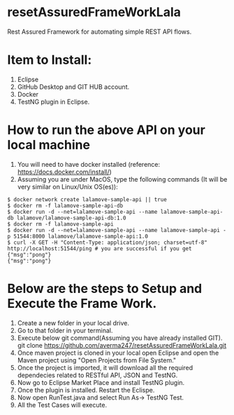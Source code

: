 # resetAssuredFrameWorkLala
Rest Assured Framework for automating simple REST API flows.

# Item to Install: 
  1. Eclipse
  2. GitHub Desktop and GIT HUB account.
  3. Docker
  4. TestNG plugin in Eclipse.
  
# How to run the above API on your local machine
1. You will need to have docker installed (reference: https://docs.docker.com/install/)
1. Assuming you are under MacOS, type the following commands (It will be very similar on Linux/Unix OS(es)):
```
$ docker network create lalamove-sample-api || true
$ docker rm -f lalamove-sample-api-db
$ docker run -d --net=lalamove-sample-api --name lalamove-sample-api-db lalamove/lalamove-sample-api-db:1.0
$ docker rm -f lalamove-sample-api
$ docker run -d --net=lalamove-sample-api --name lalamove-sample-api -p 51544:8000 lalamove/lalamove-sample-api:1.0
$ curl -X GET -H "Content-Type: application/json; charset=utf-8" http://localhost:51544/ping # you are successful if you get {"msg":"pong"}
{"msg":"pong"}
```
# Below are the steps to Setup and Execute the Frame Work.
  1. Create a new folder in your local drive.
  2. Go to that folder in your terminal. 
  3. Execute below git command(Assuming you have already installed GIT).
        git clone https://github.com/averma247/resetAssuredFrameWorkLala.git
  4. Once maven project is cloned in your local open Eclipse and open the Maven project using "Open Projects from File              System."
  5. Once the project is imported, it will download all the required dependecies related to RESTful API, JSON and TestNG.
  6. Now go to Eclipse Market Place and install TestNG plugin.
  7. Once the plugin is installed. Restart the Eclispe.
  8. Now open RunTest.java and select Run As-> TestNG Test.
  9. All the Test Cases will execute. 
  
